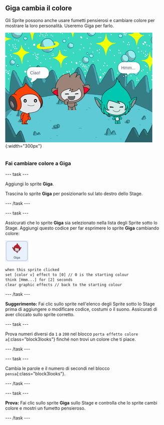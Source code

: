 ## Giga cambia il colore

<div style="display: flex; flex-wrap: wrap">
<div style="flex-basis: 200px; flex-grow: 1; margin-right: 15px;">
Gli Sprite possono anche usare fumetti pensierosi e cambiare colore per mostrare la loro personalità. Useremo Giga per farlo.
</div>
<div>

![Lo sprite Giga pensa: "Hmm...".](images/giga-step2.png){:width="300px"}

</div>
</div>

### Fai cambiare colore a Giga

--- task ---

Aggiungi lo sprite **Giga**.

Trascina lo sprite **Giga** per posizionarlo sul lato destro dello Stage.

--- /task ---

--- task ---

Assicurati che lo sprite **Giga** sia selezionato nella lista degli Sprite sotto lo Stage. Aggiungi questo codice per far esprimere lo sprite **Giga** cambiando colore:

![Lo sprite Giga.](images/giga-sprite.png)

```blocks3
when this sprite clicked
set [color v] effect to [0] // 0 is the starting colour
think [Hmm...] for [2] seconds 
clear graphic effects // back to the starting colour
```

--- /task ---

**Suggerimento:** Fai clic sullo sprite nell'elenco degli Sprite sotto lo Stage prima di aggiungere o modificare codice, costumi o il suono. Assicurati di aver cliccato sullo sprite corretto.

--- task ---

Prova numeri diversi da `1` a `200` nel blocco `porta effetto colore a`{:class="block3looks"} finché non trovi un colore che ti piace.

--- /task ---

--- task ---

Cambia le parole e il numero di secondi nel blocco `pensa`{:class="block3looks"}.

--- /task ---

--- task ---

**Prova:** Fai clic sullo sprite **Giga** sullo Stage e controlla che lo sprite cambi colore e mostri un fumetto pensieroso.

--- /task ---

